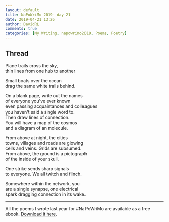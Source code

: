 ```yaml
---  
layout: default  
title: NaPoWriMo 2019- day 21  
date: 2019-04-21 13:26  
author: DavidRL  
comments: true  
categories: [My Writing, napowrimo2019, Poems, Poetry]  
---  
```

<!-- wp:heading -->  
<h2>Thread</h2>  
<!-- /wp:heading -->  
  
<!-- wp:paragraph -->  
<p>Plane trails cross the sky,<br />  
thin lines from one hub to another</p>  
<!-- /wp:paragraph -->  
  
<!-- wp:paragraph -->  
<p>Small boats over the ocean<br />  
drag the same white trails behind.</p>  
<!-- /wp:paragraph -->  
  
<!-- wp:paragraph -->  
<p>On a blank page, write out the names<br /> of everyone you've ever known<br /> even passing acquaintances and colleagues<br /> you haven't said a single word to. <br /> Then draw lines of connection.<br /> You will have a map of the cosmos<br /> and a diagram of an molecule.</p>  
<!-- /wp:paragraph -->  
  
<!-- wp:paragraph -->  
<p>From above at night, the cities<br />  
towns, villages and roads are glowing<br />  
cells and veins. Grids are subsumed.<br />  
From above, the ground is a pictograph<br />  
of the inside of your skull.</p>  
<!-- /wp:paragraph -->  
  
<!-- wp:paragraph -->  
<p>One strike sends sharp signals<br />  
to everyone. We all twitch and flinch.</p>  
<!-- /wp:paragraph -->  
  
<!-- wp:paragraph -->  
<p>Somewhere within the network, you<br /> are a single synapse, one electrical<br /> spark dragging connection in its wake. </p>  
<!-- /wp:paragraph -->  
  
<!-- wp:separator -->  
<hr class="wp-block-separator"/>  
<!-- /wp:separator -->  
  
<!-- wp:paragraph -->  
<p>All the poems I wrote last year for #NaPoWriMo are available as a free ebook. <a href="https://davidralphlewis.co.uk/product/lost-in-april-fog/">Download it here</a>.</p>  
<!-- /wp:paragraph -->  
  